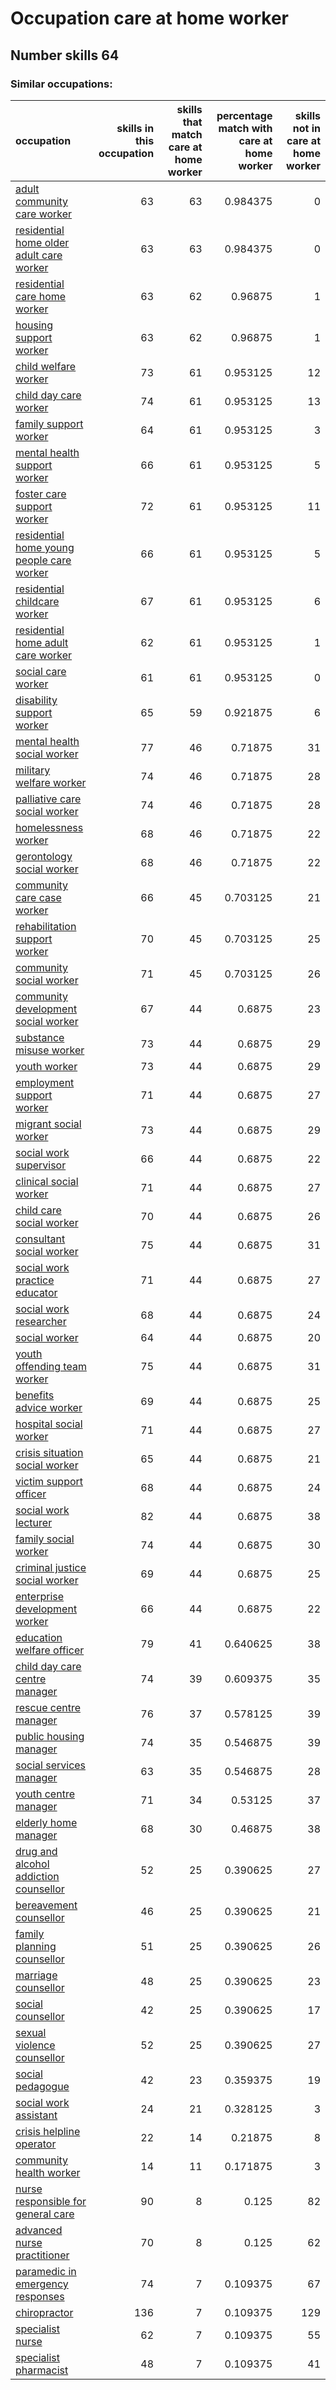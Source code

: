 # Occupation care at home worker
## Number skills 64
### Similar occupations:
| occupation                                                                                |   skills in this occupation |   skills that match care at home worker |   percentage match with care at home worker |   skills not in care at home worker |
|:------------------------------------------------------------------------------------------|----------------------------:|----------------------------------------:|--------------------------------------------:|------------------------------------:|
| [adult community care worker](adult_community_care_worker.md)                             |                          63 |                                      63 |                                    0.984375 |                                   0 |
| [residential home older adult care worker](residential_home_older_adult_care_worker.md)   |                          63 |                                      63 |                                    0.984375 |                                   0 |
| [residential care home worker](residential_care_home_worker.md)                           |                          63 |                                      62 |                                    0.96875  |                                   1 |
| [housing support worker](housing_support_worker.md)                                       |                          63 |                                      62 |                                    0.96875  |                                   1 |
| [child welfare worker](child_welfare_worker.md)                                           |                          73 |                                      61 |                                    0.953125 |                                  12 |
| [child day care worker](child_day_care_worker.md)                                         |                          74 |                                      61 |                                    0.953125 |                                  13 |
| [family support worker](family_support_worker.md)                                         |                          64 |                                      61 |                                    0.953125 |                                   3 |
| [mental health support worker](mental_health_support_worker.md)                           |                          66 |                                      61 |                                    0.953125 |                                   5 |
| [foster care support worker](foster_care_support_worker.md)                               |                          72 |                                      61 |                                    0.953125 |                                  11 |
| [residential home young people care worker](residential_home_young_people_care_worker.md) |                          66 |                                      61 |                                    0.953125 |                                   5 |
| [residential childcare worker](residential_childcare_worker.md)                           |                          67 |                                      61 |                                    0.953125 |                                   6 |
| [residential home adult care worker](residential_home_adult_care_worker.md)               |                          62 |                                      61 |                                    0.953125 |                                   1 |
| [social care worker](social_care_worker.md)                                               |                          61 |                                      61 |                                    0.953125 |                                   0 |
| [disability support worker](disability_support_worker.md)                                 |                          65 |                                      59 |                                    0.921875 |                                   6 |
| [mental health social worker](mental_health_social_worker.md)                             |                          77 |                                      46 |                                    0.71875  |                                  31 |
| [military welfare worker](military_welfare_worker.md)                                     |                          74 |                                      46 |                                    0.71875  |                                  28 |
| [palliative care social worker](palliative_care_social_worker.md)                         |                          74 |                                      46 |                                    0.71875  |                                  28 |
| [homelessness worker](homelessness_worker.md)                                             |                          68 |                                      46 |                                    0.71875  |                                  22 |
| [gerontology social worker](gerontology_social_worker.md)                                 |                          68 |                                      46 |                                    0.71875  |                                  22 |
| [community care case worker](community_care_case_worker.md)                               |                          66 |                                      45 |                                    0.703125 |                                  21 |
| [rehabilitation support worker](rehabilitation_support_worker.md)                         |                          70 |                                      45 |                                    0.703125 |                                  25 |
| [community social worker](community_social_worker.md)                                     |                          71 |                                      45 |                                    0.703125 |                                  26 |
| [community development social worker](community_development_social_worker.md)             |                          67 |                                      44 |                                    0.6875   |                                  23 |
| [substance misuse worker](substance_misuse_worker.md)                                     |                          73 |                                      44 |                                    0.6875   |                                  29 |
| [youth worker](youth_worker.md)                                                           |                          73 |                                      44 |                                    0.6875   |                                  29 |
| [employment support worker](employment_support_worker.md)                                 |                          71 |                                      44 |                                    0.6875   |                                  27 |
| [migrant social worker](migrant_social_worker.md)                                         |                          73 |                                      44 |                                    0.6875   |                                  29 |
| [social work supervisor](social_work_supervisor.md)                                       |                          66 |                                      44 |                                    0.6875   |                                  22 |
| [clinical social worker](clinical_social_worker.md)                                       |                          71 |                                      44 |                                    0.6875   |                                  27 |
| [child care social worker](child_care_social_worker.md)                                   |                          70 |                                      44 |                                    0.6875   |                                  26 |
| [consultant social worker](consultant_social_worker.md)                                   |                          75 |                                      44 |                                    0.6875   |                                  31 |
| [social work practice educator](social_work_practice_educator.md)                         |                          71 |                                      44 |                                    0.6875   |                                  27 |
| [social work researcher](social_work_researcher.md)                                       |                          68 |                                      44 |                                    0.6875   |                                  24 |
| [social worker](social_worker.md)                                                         |                          64 |                                      44 |                                    0.6875   |                                  20 |
| [youth offending team worker](youth_offending_team_worker.md)                             |                          75 |                                      44 |                                    0.6875   |                                  31 |
| [benefits advice worker](benefits_advice_worker.md)                                       |                          69 |                                      44 |                                    0.6875   |                                  25 |
| [hospital social worker](hospital_social_worker.md)                                       |                          71 |                                      44 |                                    0.6875   |                                  27 |
| [crisis situation social worker](crisis_situation_social_worker.md)                       |                          65 |                                      44 |                                    0.6875   |                                  21 |
| [victim support officer](victim_support_officer.md)                                       |                          68 |                                      44 |                                    0.6875   |                                  24 |
| [social work lecturer](social_work_lecturer.md)                                           |                          82 |                                      44 |                                    0.6875   |                                  38 |
| [family social worker](family_social_worker.md)                                           |                          74 |                                      44 |                                    0.6875   |                                  30 |
| [criminal justice social worker](criminal_justice_social_worker.md)                       |                          69 |                                      44 |                                    0.6875   |                                  25 |
| [enterprise development worker](enterprise_development_worker.md)                         |                          66 |                                      44 |                                    0.6875   |                                  22 |
| [education welfare officer](education_welfare_officer.md)                                 |                          79 |                                      41 |                                    0.640625 |                                  38 |
| [child day care centre manager](child_day_care_centre_manager.md)                         |                          74 |                                      39 |                                    0.609375 |                                  35 |
| [rescue centre manager](rescue_centre_manager.md)                                         |                          76 |                                      37 |                                    0.578125 |                                  39 |
| [public housing manager](public_housing_manager.md)                                       |                          74 |                                      35 |                                    0.546875 |                                  39 |
| [social services manager](social_services_manager.md)                                     |                          63 |                                      35 |                                    0.546875 |                                  28 |
| [youth centre manager](youth_centre_manager.md)                                           |                          71 |                                      34 |                                    0.53125  |                                  37 |
| [elderly home manager](elderly_home_manager.md)                                           |                          68 |                                      30 |                                    0.46875  |                                  38 |
| [drug and alcohol addiction counsellor](drug_and_alcohol_addiction_counsellor.md)         |                          52 |                                      25 |                                    0.390625 |                                  27 |
| [bereavement counsellor](bereavement_counsellor.md)                                       |                          46 |                                      25 |                                    0.390625 |                                  21 |
| [family planning counsellor](family_planning_counsellor.md)                               |                          51 |                                      25 |                                    0.390625 |                                  26 |
| [marriage counsellor](marriage_counsellor.md)                                             |                          48 |                                      25 |                                    0.390625 |                                  23 |
| [social counsellor](social_counsellor.md)                                                 |                          42 |                                      25 |                                    0.390625 |                                  17 |
| [sexual violence counsellor](sexual_violence_counsellor.md)                               |                          52 |                                      25 |                                    0.390625 |                                  27 |
| [social pedagogue](social_pedagogue.md)                                                   |                          42 |                                      23 |                                    0.359375 |                                  19 |
| [social work assistant](social_work_assistant.md)                                         |                          24 |                                      21 |                                    0.328125 |                                   3 |
| [crisis helpline operator](crisis_helpline_operator.md)                                   |                          22 |                                      14 |                                    0.21875  |                                   8 |
| [community health worker](community_health_worker.md)                                     |                          14 |                                      11 |                                    0.171875 |                                   3 |
| [nurse responsible for general care](nurse_responsible_for_general_care.md)               |                          90 |                                       8 |                                    0.125    |                                  82 |
| [advanced nurse practitioner](advanced_nurse_practitioner.md)                             |                          70 |                                       8 |                                    0.125    |                                  62 |
| [paramedic in emergency responses](paramedic_in_emergency_responses.md)                   |                          74 |                                       7 |                                    0.109375 |                                  67 |
| [chiropractor](chiropractor.md)                                                           |                         136 |                                       7 |                                    0.109375 |                                 129 |
| [specialist nurse](specialist_nurse.md)                                                   |                          62 |                                       7 |                                    0.109375 |                                  55 |
| [specialist pharmacist](specialist_pharmacist.md)                                         |                          48 |                                       7 |                                    0.109375 |                                  41 |
